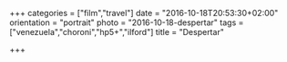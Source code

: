 +++
categories = ["film","travel"]
date = "2016-10-18T20:53:30+02:00"
orientation = "portrait"
photo = "2016-10-18-despertar"
tags = ["venezuela","choroni","hp5+","ilford"]
title = "Despertar"

+++
